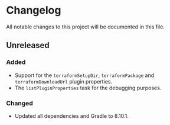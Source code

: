 # Changelog

All notable changes to this project will be documented in this file.

## Unreleased

### Added

- Support for the `terraformSetupDir`, `terraformPackage` and `terraformDownloadUrl` plugin properties.
- The `listPluginProperties` task for the debugging purposes.

### Changed

- Updated all dependencies and Gradle to 8.10.1.
